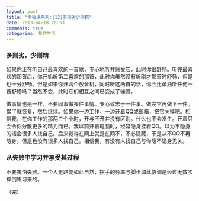 ```yaml
---
layout: post
title: "幸福课系列:[12]多则劣少则精"
date: 2013-04-18 20:53
comments: true
categories: 我的生活
---
```

### 多则劣，少则精
如果你正在听自己最喜欢的一首歌，专心地听并感受它，此时你很舒畅。听完最喜欢的那首后，你开始听第二喜欢的那首，此时你虽然没有听刚才那首时舒畅，但是也十分舒畅。但是如果你开两个放音机，同时听这两首的话，你会比单独听任何一首舒畅吗？当然不会，此时它们相互之间已变成了噪音。

做事情也是一样，不要同事做多件事情。专心致志于一件事。做完它再做下一件。累了就恢复，然后继续。如果你一边工作，一边开着QQ或邮箱，把它关掉吧。相信我，在你工作的那两三个小时，开与不开并没有区别。什么也不会发生。开着只会令你分散更多的精力而已。我以前开着电脑时，经常隐身挂着QQ。以为不隐身的话会很多人找自己。后来觉得在网上就是在网不，不必隐藏，于是从不QQ不再隐身。但是也没有很多人找自己。相信我，有没有人找自己与你隐不隐身无关。

### 从失败中学习并享受其过程
不要害怕失败。一个人走路能如此自然，摆手的频率与脚步如此协调是经过无数次摔倒练习来的。

（完）
